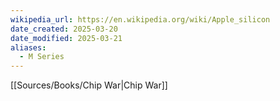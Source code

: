 ```yaml
---
wikipedia_url: https://en.wikipedia.org/wiki/Apple_silicon
date_created: 2025-03-20
date_modified: 2025-03-21
aliases:
  - M Series
---
```

[[Sources/Books/Chip War|Chip War]]

